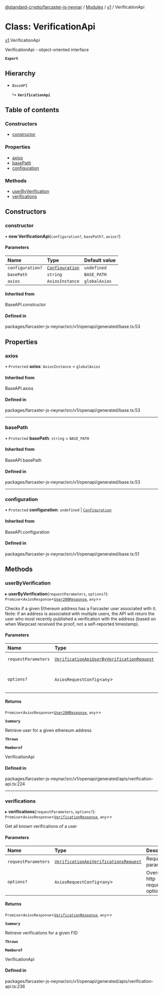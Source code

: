 [@standard-crypto/farcaster-js-neynar](../README.md) / [Modules](../modules.md) / [v1](../modules/v1.md) / VerificationApi

# Class: VerificationApi

[v1](../modules/v1.md).VerificationApi

VerificationApi - object-oriented interface

**`Export`**

## Hierarchy

- `BaseAPI`

  ↳ **`VerificationApi`**

## Table of contents

### Constructors

- [constructor](v1.VerificationApi.md#constructor)

### Properties

- [axios](v1.VerificationApi.md#axios)
- [basePath](v1.VerificationApi.md#basepath)
- [configuration](v1.VerificationApi.md#configuration)

### Methods

- [userByVerification](v1.VerificationApi.md#userbyverification)
- [verifications](v1.VerificationApi.md#verifications)

## Constructors

### constructor

• **new VerificationApi**(`configuration?`, `basePath?`, `axios?`)

#### Parameters

| Name | Type | Default value |
| :------ | :------ | :------ |
| `configuration?` | [`Configuration`](v1.Configuration.md) | `undefined` |
| `basePath` | `string` | `BASE_PATH` |
| `axios` | `AxiosInstance` | `globalAxios` |

#### Inherited from

BaseAPI.constructor

#### Defined in

packages/farcaster-js-neynar/src/v1/openapi/generated/base.ts:53

## Properties

### axios

• `Protected` **axios**: `AxiosInstance` = `globalAxios`

#### Inherited from

BaseAPI.axios

#### Defined in

packages/farcaster-js-neynar/src/v1/openapi/generated/base.ts:53

___

### basePath

• `Protected` **basePath**: `string` = `BASE_PATH`

#### Inherited from

BaseAPI.basePath

#### Defined in

packages/farcaster-js-neynar/src/v1/openapi/generated/base.ts:53

___

### configuration

• `Protected` **configuration**: `undefined` \| [`Configuration`](v1.Configuration.md)

#### Inherited from

BaseAPI.configuration

#### Defined in

packages/farcaster-js-neynar/src/v1/openapi/generated/base.ts:51

## Methods

### userByVerification

▸ **userByVerification**(`requestParameters`, `options?`): `Promise`<`AxiosResponse`<[`User200Response`](../interfaces/v1.User200Response.md), `any`\>\>

Checks if a given Ethereum address has a Farcaster user associated with it. Note: if an address is associated with multiple users, the API will return the user who most recently published a verification with the address (based on when Warpcast received the proof, not a self-reported timestamp).

#### Parameters

| Name | Type | Description |
| :------ | :------ | :------ |
| `requestParameters` | [`VerificationApiUserByVerificationRequest`](../interfaces/v1.VerificationApiUserByVerificationRequest.md) | Request parameters. |
| `options?` | `AxiosRequestConfig`<`any`\> | Override http request option. |

#### Returns

`Promise`<`AxiosResponse`<[`User200Response`](../interfaces/v1.User200Response.md), `any`\>\>

**`Summary`**

Retrieve user for a given ethereum address

**`Throws`**

**`Memberof`**

VerificationApi

#### Defined in

packages/farcaster-js-neynar/src/v1/openapi/generated/apis/verification-api.ts:224

___

### verifications

▸ **verifications**(`requestParameters`, `options?`): `Promise`<`AxiosResponse`<[`VerificationResponse`](../interfaces/v1.VerificationResponse.md), `any`\>\>

Get all known verifications of a user

#### Parameters

| Name | Type | Description |
| :------ | :------ | :------ |
| `requestParameters` | [`VerificationApiVerificationsRequest`](../interfaces/v1.VerificationApiVerificationsRequest.md) | Request parameters. |
| `options?` | `AxiosRequestConfig`<`any`\> | Override http request option. |

#### Returns

`Promise`<`AxiosResponse`<[`VerificationResponse`](../interfaces/v1.VerificationResponse.md), `any`\>\>

**`Summary`**

Retrieve verifications for a given FID

**`Throws`**

**`Memberof`**

VerificationApi

#### Defined in

packages/farcaster-js-neynar/src/v1/openapi/generated/apis/verification-api.ts:236

